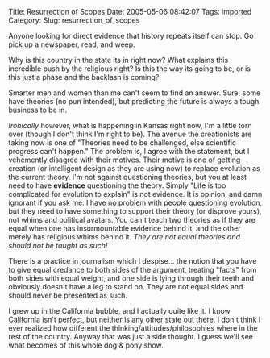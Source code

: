 Title: Resurrection of Scopes
Date: 2005-05-06 08:42:07
Tags: imported
Category: 
Slug: resurrection_of_scopes

Anyone looking for direct evidence that history repeats itself can stop.  Go pick up a newspaper, read, and weep.

Why is this country in the state its in right now?  What explains this incredible push by the religious right?  Is this the way its going to be, or is this just a phase and the backlash is coming?

Smarter men and women than me can't seem to find an answer.  Sure, some have theories (no pun intended), but predicting the future is always a tough business to be in.

<em>Ironically</em> however, what is happening in Kansas right now, I'm a little torn over (though I don't think I'm right to be).  The avenue the creationists are taking now is one of "Theories need to be challenged, else scientific progress can't happen."  The problem is, I agree with the statement, but I vehemently disagree with their motives.  Their motive is one of getting creation (or intelligent design as they are using now) to replace evolution  as the current theory.  I'm not against questioning theories, but you at least need to have <strong>evidence</strong> questioning the theory.  Simply "Life is too complicated for evolution to explain" is not evidence.  It is opinion, and damn ignorant if you ask me.  I have no problem with people questioning evolution, but they need to have something to support their theory (or disprove yours), not whims and political avatars.  You can't teach two theories as if they are equal when one has insurmountable evidence behind it, and the other merely has religious whims behind it.  <em>They are not equal theories and should not be taught as such!</em>

There is a practice in journalism which I despise... the notion that you have to give equal credance to both sides of the argument, treating "facts" from both sides with equal weight, and one side is lying through their teeth and obviously doesn't have a leg to stand on.  They are not equal sides and should never be presented as such.

I grew up in the California bubble, and I actually quite like it.  I know California isn't perfect, but neither is any other state out there.  I don't think I ever realized how different the thinking/attitudes/philosophies where in the rest of the country.  Anyway that was just a side thought.  I guess we'll see what becomes of this whole dog & pony show.
